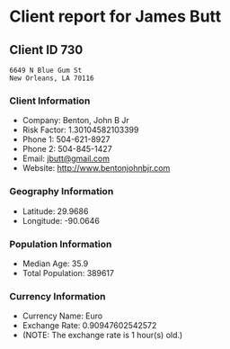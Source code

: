 # Client report for James Butt
## Client ID 730
```
6649 N Blue Gum St
New Orleans, LA 70116
```
### Client Information
* Company: Benton, John B Jr
* Risk Factor: 1.30104582103399
* Phone 1: 504-621-8927
* Phone 2: 504-845-1427
* Email: jbutt@gmail.com
* Website: http://www.bentonjohnbjr.com
### Geography Information
* Latitude: 29.9686
* Longitude: -90.0646
### Population Information
* Median Age: 35.9
* Total Population: 389617
### Currency Information
* Currency Name: Euro
* Exchange Rate: 0.90947602542572
* (NOTE: The exchange rate is 1 hour(s) old.)
